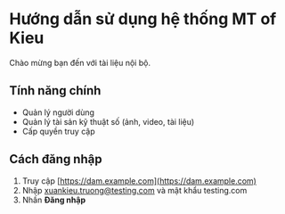 # Hướng dẫn sử dụng hệ thống MT of Kieu

Chào mừng bạn đến với tài liệu nội bộ.

## Tính năng chính

- Quản lý người dùng
- Quản lý tài sản kỹ thuật số (ảnh, video, tài liệu)
- Cấp quyền truy cập

## Cách đăng nhập

1. Truy cập [https://dam.example.com](https://dam.example.com)
2. Nhập xuankieu.truong@testing.com và mật khẩu testing.com
3. Nhấn **Đăng nhập**
